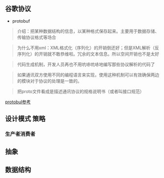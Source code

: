 
## 谷歌协议

- protobuf




> 介绍：把某种数据结构的信息，以某种格式保存起来。主要用于数据存储、传输协议格式等场合


> 为什么不用xml：XML格式化（序列化）的开销倒还好；但是XML解析（反序列化）的开销就不敢恭维啦。冗余的文本信息。所以空间开销也不是太好

> 代码生成机制，开发人员再也不用吭哧吭哧地编写那些协议解析的代码了

> 如果通讯双方使用不同的编程语言来实现，使用这种机制可以有效确保两边的模块对于协议的处理是一致的。

> 把proto文件看成是描述通讯协议的规格说明书（或者叫接口规范）

[protobul参考](http://blog.csdn.net/gnoynehc/article/details/6952672)

## 设计模式 策略

### 生产者消费者

## 抽象

## 数据结构

